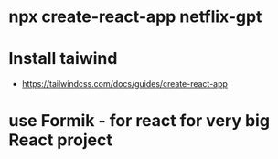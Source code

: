 # npx create-react-app netflix-gpt


# Install taiwind
- https://tailwindcss.com/docs/guides/create-react-app

# use Formik - for react for very big React project